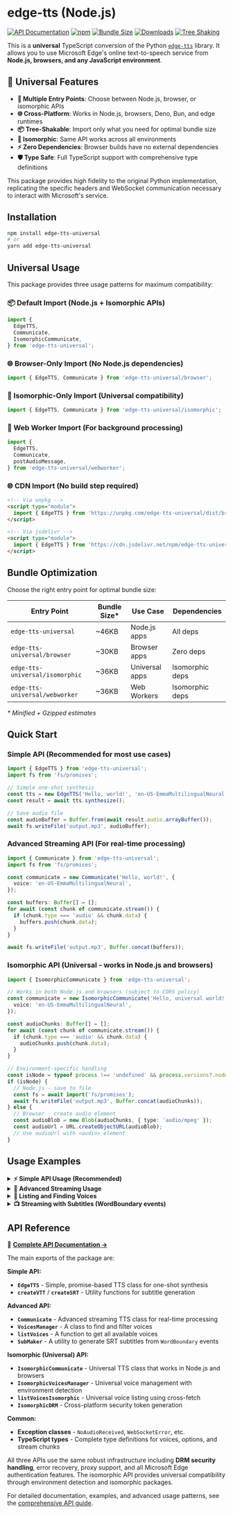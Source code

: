 # edge-tts (Node.js)

[![API Documentation](https://img.shields.io/badge/API-Documentation-blue)](./API.md)
[![npm](https://img.shields.io/npm/v/edge-tts-universal)](https://www.npmjs.com/package/edge-tts-universal)
[![Bundle Size](https://img.shields.io/bundlephobia/minzip/edge-tts-universal)](https://bundlephobia.com/package/edge-tts-universal)
[![Downloads](https://img.shields.io/npm/dm/edge-tts-universal)](https://www.npmjs.com/package/edge-tts-universal)
[![Tree Shaking](https://img.shields.io/badge/tree%20shaking-✓-green)](#bundle-optimization)

This is a **universal** TypeScript conversion of the Python [`edge-tts`](https://github.com/rany2/edge-tts) library. It allows you to use Microsoft Edge's online text-to-speech service from **Node.js, browsers, and any JavaScript environment**.

## 🌟 Universal Features

- **🚀 Multiple Entry Points**: Choose between Node.js, browser, or isomorphic APIs
- **🌐 Cross-Platform**: Works in Node.js, browsers, Deno, Bun, and edge runtimes
- **📦 Tree-Shakable**: Import only what you need for optimal bundle size
- **🔄 Isomorphic**: Same API works across all environments
- **⚡ Zero Dependencies**: Browser builds have no external dependencies
- **🛡️ Type Safe**: Full TypeScript support with comprehensive type definitions

This package provides high fidelity to the original Python implementation, replicating the specific headers and WebSocket communication necessary to interact with Microsoft's service.

## Installation

```bash
npm install edge-tts-universal
# or
yarn add edge-tts-universal
```

## Universal Usage

This package provides three usage patterns for maximum compatibility:

### 📦 Default Import (Node.js + Isomorphic APIs)

```typescript
import {
  EdgeTTS,
  Communicate,
  IsomorphicCommunicate,
} from 'edge-tts-universal';
```

### 🌐 Browser-Only Import (No Node.js dependencies)

```typescript
import { EdgeTTS, Communicate } from 'edge-tts-universal/browser';
```

### 🚀 Isomorphic-Only Import (Universal compatibility)

```typescript
import { EdgeTTS, Communicate } from 'edge-tts-universal/isomorphic';
```

### 👷 Web Worker Import (For background processing)

```typescript
import {
  EdgeTTS,
  Communicate,
  postAudioMessage,
} from 'edge-tts-universal/webworker';
```

### 🌐 CDN Import (No build step required)

```html
<!-- Via unpkg -->
<script type="module">
  import { EdgeTTS } from 'https://unpkg.com/edge-tts-universal/dist/browser.js';
</script>

<!-- Via jsdelivr -->
<script type="module">
  import { EdgeTTS } from 'https://cdn.jsdelivr.net/npm/edge-tts-universal/dist/browser.js';
</script>
```

## Bundle Optimization

Choose the right entry point for optimal bundle size:

| Entry Point                     | Bundle Size\* | Use Case       | Dependencies    |
| ------------------------------- | ------------- | -------------- | --------------- |
| `edge-tts-universal`            | ~46KB         | Node.js apps   | All deps        |
| `edge-tts-universal/browser`    | ~30KB         | Browser apps   | Zero deps       |
| `edge-tts-universal/isomorphic` | ~36KB         | Universal apps | Isomorphic deps |
| `edge-tts-universal/webworker`  | ~36KB         | Web Workers    | Isomorphic deps |

_\* Minified + Gzipped estimates_

## Quick Start

### Simple API (Recommended for most use cases)

```typescript
import { EdgeTTS } from 'edge-tts-universal';
import fs from 'fs/promises';

// Simple one-shot synthesis
const tts = new EdgeTTS('Hello, world!', 'en-US-EmmaMultilingualNeural');
const result = await tts.synthesize();

// Save audio file
const audioBuffer = Buffer.from(await result.audio.arrayBuffer());
await fs.writeFile('output.mp3', audioBuffer);
```

### Advanced Streaming API (For real-time processing)

```typescript
import { Communicate } from 'edge-tts-universal';
import fs from 'fs/promises';

const communicate = new Communicate('Hello, world!', {
  voice: 'en-US-EmmaMultilingualNeural',
});

const buffers: Buffer[] = [];
for await (const chunk of communicate.stream()) {
  if (chunk.type === 'audio' && chunk.data) {
    buffers.push(chunk.data);
  }
}

await fs.writeFile('output.mp3', Buffer.concat(buffers));
```

### Isomorphic API (Universal - works in Node.js and browsers)

```typescript
import { IsomorphicCommunicate } from 'edge-tts-universal';

// Works in both Node.js and browsers (subject to CORS policy)
const communicate = new IsomorphicCommunicate('Hello, universal world!', {
  voice: 'en-US-EmmaMultilingualNeural',
});

const audioChunks: Buffer[] = [];
for await (const chunk of communicate.stream()) {
  if (chunk.type === 'audio' && chunk.data) {
    audioChunks.push(chunk.data);
  }
}

// Environment-specific handling
const isNode = typeof process !== 'undefined' && process.versions?.node;
if (isNode) {
  // Node.js - save to file
  const fs = await import('fs/promises');
  await fs.writeFile('output.mp3', Buffer.concat(audioChunks));
} else {
  // Browser - create audio element
  const audioBlob = new Blob(audioChunks, { type: 'audio/mpeg' });
  const audioUrl = URL.createObjectURL(audioBlob);
  // Use audioUrl with <audio> element
}
```

## Usage Examples

<details>
<summary><strong>⚡ Simple API Usage (Recommended)</strong></summary>

Here's how to use the simple, promise-based API for quick synthesis:

```typescript
// examples/simple-api.ts
import { EdgeTTS, createVTT, createSRT } from 'edge-tts-universal';
import { promises as fs } from 'fs';
import path from 'path';

const TEXT = 'Hello, world! This is a test of the simple edge-tts API.';
const VOICE = 'en-US-EmmaMultilingualNeural';
const OUTPUT_FILE = path.join(__dirname, 'simple-test.mp3');

async function main() {
  // Create TTS instance with prosody options
  const tts = new EdgeTTS(TEXT, VOICE, {
    rate: '+10%',
    volume: '+0%',
    pitch: '+0Hz',
  });

  try {
    // Synthesize speech (one-shot)
    const result = await tts.synthesize();

    // Save audio file
    const audioBuffer = Buffer.from(await result.audio.arrayBuffer());
    await fs.writeFile(OUTPUT_FILE, audioBuffer);

    // Generate subtitle files
    const vttContent = createVTT(result.subtitle);
    const srtContent = createSRT(result.subtitle);

    await fs.writeFile('subtitles.vtt', vttContent);
    await fs.writeFile('subtitles.srt', srtContent);

    console.log(`Audio saved to ${OUTPUT_FILE}`);
    console.log(`Generated ${result.subtitle.length} word boundaries`);
  } catch (error) {
    console.error('Synthesis failed:', error);
  }
}

main().catch(console.error);
```

</details>

<details>
<summary><strong>📁 Advanced Streaming Usage</strong></summary>

Here is an example using the advanced streaming API for real-time processing:

```typescript
// examples/streaming.ts
import { Communicate } from 'edge-tts-universal';
import { promises as fs } from 'fs';
import path from 'path';

const TEXT =
  'Hello, world! This is a test of the new edge-tts Node.js library.';
const VOICE = 'en-US-EmmaMultilingualNeural';
const OUTPUT_FILE = path.join(__dirname, 'test.mp3');

async function main() {
  const communicate = new Communicate(TEXT, { voice: VOICE });

  const buffers: Buffer[] = [];
  for await (const chunk of communicate.stream()) {
    if (chunk.type === 'audio' && chunk.data) {
      buffers.push(chunk.data);
    }
  }

  const finalBuffer = Buffer.concat(buffers);
  await fs.writeFile(OUTPUT_FILE, finalBuffer);

  console.log(`Audio saved to ${OUTPUT_FILE}`);
}

main().catch(console.error);
```

</details>

<details>
<summary><strong>🎤 Listing and Finding Voices</strong></summary>

You can list all available voices and filter them by criteria.

```typescript
// examples/listVoices.ts
import { VoicesManager } from 'edge-tts-universal';

async function main() {
  const voicesManager = await VoicesManager.create();

  // Find all English voices
  const voices = voicesManager.find({ Language: 'en' });
  console.log(
    'English voices:',
    voices.map((v) => v.ShortName)
  );

  // Find female US voices
  const femaleUsVoices = voicesManager.find({
    Gender: 'Female',
    Locale: 'en-US',
  });
  console.log(
    'Female US voices:',
    femaleUsVoices.map((v) => v.ShortName)
  );
}

main().catch(console.error);
```

</details>

<details>
<summary><strong>📺 Streaming with Subtitles (WordBoundary events)</strong></summary>

The `stream()` method provides `WordBoundary` events for generating subtitles.

```typescript
// examples/streaming.ts
import { Communicate, SubMaker } from 'edge-tts-universal';

const TEXT = 'This is a test of the streaming functionality, with subtitles.';
const VOICE = 'en-GB-SoniaNeural';

async function main() {
  const communicate = new Communicate(TEXT, { voice: VOICE });
  const subMaker = new SubMaker();

  for await (const chunk of communicate.stream()) {
    if (chunk.type === 'audio' && chunk.data) {
      // Do something with the audio data, e.g., stream it to a client.
      console.log(`Received audio chunk of size: ${chunk.data.length}`);
    } else if (chunk.type === 'WordBoundary') {
      subMaker.feed(chunk);
    }
  }

  // Get the subtitles in SRT format.
  const srt = subMaker.getSrt();
  console.log('\nGenerated Subtitles (SRT):\n', srt);
}

main().catch(console.error);
```

</details>

## API Reference

📖 **[Complete API Documentation →](./API.md)**

The main exports of the package are:

**Simple API:**

- **`EdgeTTS`** - Simple, promise-based TTS class for one-shot synthesis
- **`createVTT`** / **`createSRT`** - Utility functions for subtitle generation

**Advanced API:**

- **`Communicate`** - Advanced streaming TTS class for real-time processing
- **`VoicesManager`** - A class to find and filter voices
- **`listVoices`** - A function to get all available voices
- **`SubMaker`** - A utility to generate SRT subtitles from `WordBoundary` events

**Isomorphic (Universal) API:**

- **`IsomorphicCommunicate`** - Universal TTS class that works in Node.js and browsers
- **`IsomorphicVoicesManager`** - Universal voice management with environment detection
- **`listVoicesIsomorphic`** - Universal voice listing using cross-fetch
- **`IsomorphicDRM`** - Cross-platform security token generation

**Common:**

- **Exception classes** - `NoAudioReceived`, `WebSocketError`, etc.
- **TypeScript types** - Complete type definitions for voices, options, and stream chunks

All three APIs use the same robust infrastructure including **DRM security handling**, error recovery, proxy support, and all Microsoft Edge authentication features. The isomorphic API provides universal compatibility through environment detection and isomorphic packages.

For detailed documentation, examples, and advanced usage patterns, see the [comprehensive API guide](./API.md).
